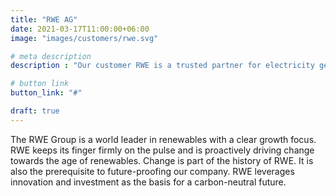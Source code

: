 ```yaml
---
title: "RWE AG"
date: 2021-03-17T11:00:00+06:00
image: "images/customers/rwe.svg"

# meta description
description : "Our customer RWE is a trusted partner for electricity generation, building storage systems and energy trading."

# button link
button_link: "#"

draft: true
---
```


The RWE Group is a world leader in renewables with a clear growth focus. RWE keeps its finger firmly on the pulse and is proactively driving change towards the age of renewables. Change is part of the history of RWE. It is also the prerequisite to future-proofing our company. RWE leverages innovation and investment as the basis for a carbon-neutral future.